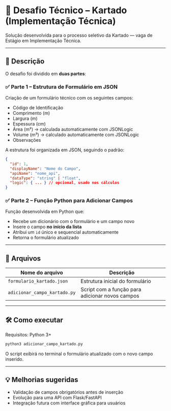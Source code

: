 # 💼 Desafio Técnico – Kartado (Implementação Técnica)

Solução desenvolvida para o processo seletivo da Kartado — vaga de Estágio em Implementação Técnica.

---

## 📌 Descrição

O desafio foi dividido em **duas partes**:

### ✅ Parte 1 – Estrutura de Formulário em JSON

Criação de um formulário técnico com os seguintes campos:
- Código de Identificação
- Comprimento (m)
- Largura (m)
- Espessura (cm)
- Área (m²) → calculada automaticamente com JSONLogic
- Volume (m³) → calculado automaticamente com JSONLogic
- Observações

A estrutura foi organizada em JSON, seguindo o padrão:
```json
{
  "id": 1,
  "displayName": "Nome do Campo",
  "apiName": "nome_api",
  "dataType": "string" | "float",
  "logic": { ... } // opcional, usado nos cálculos
}
```

### ✅ Parte 2 – Função Python para Adicionar Campos

Função desenvolvida em Python que:
- Recebe um dicionário com o formulário e um campo novo
- Insere o campo **no início da lista**
- Atribui um `id` único e sequencial automaticamente
- Retorna o formulário atualizado

---

## 📁 Arquivos

| Nome do arquivo              | Descrição |
|-----------------------------|-----------|
| `formulario_kartado.json`   | Estrutura inicial do formulário |
| `adicionar_campo_kartado.py`| Script com a função para adicionar novos campos |
---

## 🛠️ Como executar

Requisitos: Python 3+

```bash
python3 adicionar_campo_kartado.py
```

O script exibirá no terminal o formulário atualizado com o novo campo inserido.

---

## 💡 Melhorias sugeridas

- Validação de campos obrigatórios antes de inserção
- Evolução para uma API com Flask/FastAPI
- Integração futura com interface gráfica para usuários

